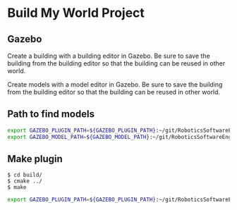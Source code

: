 # Build My World Project

## Gazebo

Create a building with a building editor in Gazebo.
Be sure to save the building from the building editor so that the building can be reused in other world.

Create models with a model editor in Gazebo.
Be sure to save the building from the building editor so that the building can be reused in other world.

## Path to find models

``` sh
export GAZEBO_PLUGIN_PATH=${GAZEBO_PLUGIN_PATH}:~/git/RoboticsSoftwareEngineer/BuildMyWorld/build
export GAZEBO_MODEL_PATH=${GAZEBO_MODEL_PATH}:~/git/RoboticsSoftwareEngineer/BuildMyWorld/model
```

## Make plugin

```
$ cd build/
$ cmake ../
$ make
```


``` sh
export GAZEBO_PLUGIN_PATH=${GAZEBO_PLUGIN_PATH}:~/git/RoboticsSoftwareEngineer/BuildMyWorld/build
```

